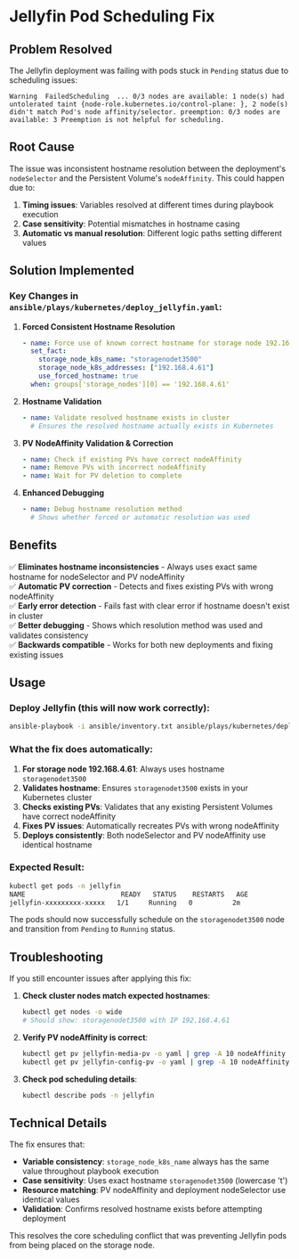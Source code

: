# Jellyfin Pod Scheduling Fix

## Problem Resolved

The Jellyfin deployment was failing with pods stuck in `Pending` status due to scheduling issues:

```
Warning  FailedScheduling  ... 0/3 nodes are available: 1 node(s) had untolerated taint {node-role.kubernetes.io/control-plane: }, 2 node(s) didn't match Pod's node affinity/selector. preemption: 0/3 nodes are available: 3 Preemption is not helpful for scheduling.
```

## Root Cause

The issue was inconsistent hostname resolution between the deployment's `nodeSelector` and the Persistent Volume's `nodeAffinity`. This could happen due to:

1. **Timing issues**: Variables resolved at different times during playbook execution
2. **Case sensitivity**: Potential mismatches in hostname casing
3. **Automatic vs manual resolution**: Different logic paths setting different values

## Solution Implemented

### Key Changes in `ansible/plays/kubernetes/deploy_jellyfin.yaml`:

1. **Forced Consistent Hostname Resolution**
   ```yaml
   - name: Force use of known correct hostname for storage node 192.168.4.61
     set_fact:
       storage_node_k8s_name: "storagenodet3500"
       storage_node_k8s_addresses: ["192.168.4.61"]
       use_forced_hostname: true
     when: groups['storage_nodes'][0] == '192.168.4.61'
   ```

2. **Hostname Validation**
   ```yaml
   - name: Validate resolved hostname exists in cluster
     # Ensures the resolved hostname actually exists in Kubernetes
   ```

3. **PV NodeAffinity Validation & Correction**
   ```yaml
   - name: Check if existing PVs have correct nodeAffinity
   - name: Remove PVs with incorrect nodeAffinity
   - name: Wait for PV deletion to complete
   ```

4. **Enhanced Debugging**
   ```yaml
   - name: Debug hostname resolution method
     # Shows whether forced or automatic resolution was used
   ```

## Benefits

✅ **Eliminates hostname inconsistencies** - Always uses exact same hostname for nodeSelector and PV nodeAffinity  
✅ **Automatic PV correction** - Detects and fixes existing PVs with wrong nodeAffinity  
✅ **Early error detection** - Fails fast with clear error if hostname doesn't exist in cluster  
✅ **Better debugging** - Shows which resolution method was used and validates consistency  
✅ **Backwards compatible** - Works for both new deployments and fixing existing issues  

## Usage

### Deploy Jellyfin (this will now work correctly):

```bash
ansible-playbook -i ansible/inventory.txt ansible/plays/kubernetes/deploy_jellyfin.yaml
```

### What the fix does automatically:

1. **For storage node 192.168.4.61**: Always uses hostname `storagenodet3500`
2. **Validates hostname**: Ensures `storagenodet3500` exists in your Kubernetes cluster
3. **Checks existing PVs**: Validates that any existing Persistent Volumes have correct nodeAffinity
4. **Fixes PV issues**: Automatically recreates PVs with wrong nodeAffinity
5. **Deploys consistently**: Both nodeSelector and PV nodeAffinity use identical hostname

### Expected Result:

```bash
kubectl get pods -n jellyfin
NAME                        READY   STATUS    RESTARTS   AGE
jellyfin-xxxxxxxxx-xxxxx   1/1     Running   0          2m
```

The pods should now successfully schedule on the `storagenodet3500` node and transition from `Pending` to `Running` status.

## Troubleshooting

If you still encounter issues after applying this fix:

1. **Check cluster nodes match expected hostnames**:
   ```bash
   kubectl get nodes -o wide
   # Should show: storagenodet3500 with IP 192.168.4.61
   ```

2. **Verify PV nodeAffinity is correct**:
   ```bash
   kubectl get pv jellyfin-media-pv -o yaml | grep -A 10 nodeAffinity
   kubectl get pv jellyfin-config-pv -o yaml | grep -A 10 nodeAffinity
   ```

3. **Check pod scheduling details**:
   ```bash
   kubectl describe pods -n jellyfin
   ```

## Technical Details

The fix ensures that:
- **Variable consistency**: `storage_node_k8s_name` always has the same value throughout playbook execution
- **Case sensitivity**: Uses exact hostname `storagenodet3500` (lowercase 't')
- **Resource matching**: PV nodeAffinity and deployment nodeSelector use identical values
- **Validation**: Confirms resolved hostname exists before attempting deployment

This resolves the core scheduling conflict that was preventing Jellyfin pods from being placed on the storage node.